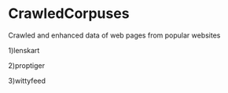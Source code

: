 # CrawledCorpuses
  Crawled and enhanced data of web pages from popular websites
 
 1)lenskart
 
 2)proptiger
 
 3)wittyfeed
